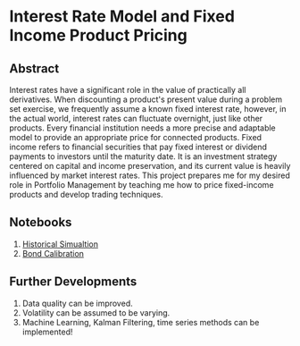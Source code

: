 # Interest Rate Model and Fixed Income Product Pricing


## Abstract

Interest rates have a significant role in the value of practically all derivatives. When discounting a product's present value during a problem set exercise, we frequently assume a known fixed interest rate, however, in the actual world, interest rates can fluctuate overnight, just like other products. Every financial institution needs a more precise and adaptable model to provide an appropriate price for connected products. Fixed income refers to financial securities that pay fixed interest or dividend payments to investors until the maturity date. It is an investment strategy centered on capital and income preservation, and its current value is heavily influenced by market interest rates. This project prepares me for my desired role in Portfolio Management by teaching me how to price fixed-income products and develop trading techniques.


## Notebooks
1. [Historical Simualtion](https://github.com/sachinmargam/interest-rate-model-and-fixed-income-product-pricing/blob/main/1.%20Historical%20Simulation.ipynb)
2. [Bond Calibration](https://github.com/sachinmargam/interest-rate-model-and-fixed-income-product-pricing/blob/main/2.%20Bond%20Calibration.ipynb)


## Further Developments

1. Data quality can be improved.
2. Volatility can be assumed to be varying.
3. Machine Learning, Kalman Filtering, time series methods can be implemented!
